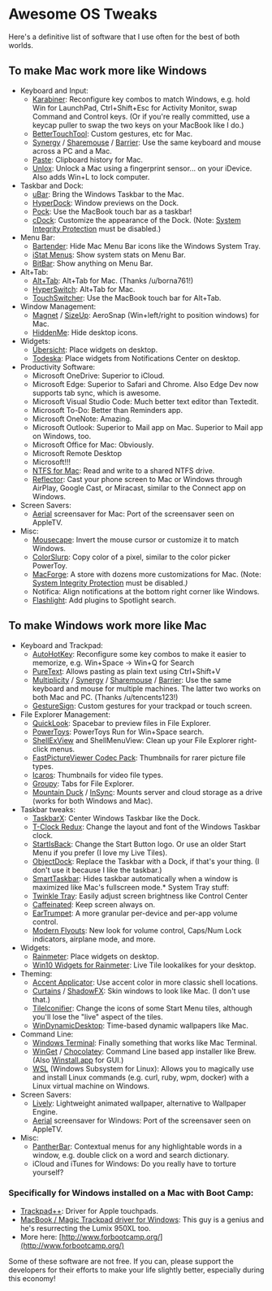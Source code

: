 # Awesome OS Tweaks

Here's a definitive list of software that I use often for the best of both worlds.

## To make Mac work more like Windows
* Keyboard and Input:
   * [Karabiner](https://karabiner-elements.pqrs.org/): Reconfigure key combos to match Windows, e.g. hold Win for LaunchPad, Ctrl+Shift+Esc for Activity Monitor, swap Command and Control keys. (Or if you're really committed, use a keycap puller to swap the two keys on your MacBook like I do.)
   * [BetterTouchTool](https://folivora.ai/downloads): Custom gestures, etc for Mac.
   * [Synergy](https://symless.com/synergy) / [Sharemouse](https://www.sharemouse.com/) / [Barrier](https://github.com/debauchee/barrier): Use the same keyboard and mouse across a PC and a Mac.
   * [Paste](https://pasteapp.io/): Clipboard history for Mac.
   * [Unlox](https://unlox.it/): Unlock a Mac using a fingerprint sensor... on your iDevice. Also adds Win+L to lock computer.
* Taskbar and Dock:
   * [uBar](https://brawersoftware.com/products/ubar): Bring the Windows Taskbar to the Mac.
   * [HyperDock](https://bahoom.com/hyperdock/): Window previews on the Dock.
   * [Pock](https://pock.dev/): Use the MacBook touch bar as a taskbar!
   * [cDock](https://www.macenhance.com/cdock.html): Customize the appearance of the Dock. (Note: [System Integrity Protection](https://www.macenhance.com/blog/2020/sip.html) must be disabled.)
* Menu Bar:
   * [Bartender](https://www.macbartender.com/): Hide Mac Menu Bar icons like the Windows System Tray.
   * [iStat Menus](https://bjango.com/mac/istatmenus/): Show system stats on Menu Bar.
   * [BitBar](https://github.com/matryer/bitbar-plugins): Show anything on Menu Bar.
* Alt+Tab:
   * [Alt+Tab](https://alt-tab-macos.netlify.app/): Alt+Tab for Mac. (Thanks /u/borna761!)
   * [HyperSwitch](https://bahoom.com/hyperswitch): Alt+Tab for Mac.
   * [TouchSwitcher](https://hazeover.com/touchswitcher.html): Use the MacBook touch bar for Alt+Tab.
* Window Management:
   * [Magnet](https://apps.apple.com/us/app/magnet/id441258766?mt=12) / [SizeUp](https://www.irradiatedsoftware.com/sizeup/): AeroSnap (Win+left/right to position windows) for Mac.
   * [HiddenMe](https://apps.apple.com/us/app/hiddenme/id467040476?mt=12): Hide desktop icons.
* Widgets:
   * [Übersicht](http://tracesof.net/uebersicht/): Place widgets on desktop.
   * [Todeska](https://www.macenhance.com/todeska.html): Place widgets from Notifications Center on desktop.
* Productivity Software:
   * Microsoft OneDrive: Superior to iCloud.
   * Microsoft Edge: Superior to Safari and Chrome. Also Edge Dev now supports tab sync, which is awesome.
   * Microsoft Visual Studio Code: Much better text editor than Textedit.
   * Microsoft To-Do: Better than Reminders app.
   * Microsoft OneNote: Amazing.
   * Microsoft Outlook: Superior to Mail app on Mac. Superior to Mail app on Windows, too.
   * Microsoft Office for Mac: Obviously.
   * Microsoft Remote Desktop
   * Microsoft!!!
   * [NTFS for Mac](https://www.paragon-software.com/home/ntfs-mac/): Read and write to a shared NTFS drive.
   * [Reflector](https://www.airsquirrels.com/reflector): Cast your phone screen to Mac or Windows through AirPlay, Google Cast, or Miracast, similar to the Connect app on Windows.
* Screen Savers:
   * [Aerial](https://aerialscreensaver.github.io/) screensaver for Mac: Port of the screensaver seen on AppleTV.
* Misc:
   * [Mousecape](https://github.com/alexzielenski/Mousecape): Invert the mouse cursor or customize it to match Windows.
   * [ColorSlurp](https://colorslurp.com/): Copy color of a pixel, similar to the color picker PowerToy.
   * [MacForge](https://www.macenhance.com/macforge.html): A store with dozens more customizations for Mac. (Note: [System Integrity Protection](https://www.macenhance.com/blog/2020/sip.html) must be disabled.*)*
   * Notifica: Align notifications at the bottom right corner like Windows.
   * [Flashlight](https://github.com/w0lfschild/Flashlight): Add plugins to Spotlight search.
 
## To make Windows work more like Mac
* Keyboard and Trackpad:
   * [AutoHotKey](https://www.autohotkey.com/): Reconfigure some key combos to make it easier to memorize, e.g. Win+Space -> Win+Q for Search
   * [PureText](https://www.microsoft.com/en-us/p/puretext/9pkjv6319qtl): Allows pasting as plain text using Ctrl+Shift+V
   * [Multiplicity](https://www.stardock.com/products/multiplicity/) / [Synergy](https://symless.com/synergy) / [Sharemouse](https://www.sharemouse.com/) / [Barrier](https://github.com/debauchee/barrier): Use the same keyboard and mouse for multiple machines. The latter two works on both Mac and PC. (Thanks /u/tencents123!)
   * [GestureSign](https://gesturesign.win/): Custom gestures for your trackpad or touch screen.
* File Explorer Management:
   * [QuickLook](https://www.microsoft.com/en-us/p/quicklook/9nv4bs3l1h4s): Spacebar to preview files in File Explorer.
   * [PowerToys](https://github.com/microsoft/PowerToys): PowerToys Run for Win+Space search.
   * [ShellExView](https://www.nirsoft.net/utils/shexview.html) and ShellMenuView: Clean up your File Explorer right-click menus.
   * [FastPictureViewer Codec Pack](http://www.fastpictureviewer.com/codecs/): Thumbnails for rarer picture file types.
   * [Icaros](https://www.videohelp.com/software/Icaros): Thumbnails for video file types.
   * [Groupy](https://www.stardock.com/products/groupy/): Tabs for File Explorer.
   * [Mountain Duck](https://mountainduck.io/) / [InSync](https://www.insynchq.com/): Mounts server and cloud storage as a drive (works for both Windows and Mac).
* Taskbar tweaks:
   * [TaskbarX](https://www.microsoft.com/en-us/p/taskbarx/9pcmz6bxk8gh): Center Windows Taskbar like the Dock.
   * [T-Clock Redux](https://github.com/White-Tiger/T-Clock): Change the layout and font of the Windows Taskbar clock.
   * [StartIsBack](https://startisback.com/): Change the Start Button logo. Or use an older Start Menu if you prefer (I love my Live Tiles).
   * [ObjectDock](https://www.stardock.com/products/objectdock/): Replace the Taskbar with a Dock, if that's your thing. (I don't use it because I like the taskbar.)
   * [SmartTaskbar](https://github.com/ChanpleCai/SmartTaskbar): Hides taskbar automatically when a window is maximized like Mac's fullscreen mode.* System Tray stuff:
   * [Twinkle Tray](https://twinkletray.com/): Easily adjust screen brightness like Control Center
   * [Caffeinated](http://desmondbrand.com/caffeinated/): Keep screen always on.
   * [EarTrumpet](https://eartrumpet.app/): A more granular per-device and per-app volume control.
   * [Modern Flyouts](https://www.microsoft.com/en-us/p/modernflyouts-preview/9mt60qv066rp): New look for volume control, Caps/Num Lock indicators, airplane mode, and more.
* Widgets:
   * [Rainmeter](https://www.rainmeter.net/): Place widgets on desktop.
   * [Win10 Widgets for Rainmeter](https://win10widgets.com/): Live Tile lookalikes for your desktop.
* Theming:
   * [Accent Applicator](https://www.microsoft.com/en-us/p/accent-applicator/9mv99lwl2hk5): Use accent color in more classic shell locations.
   * [Curtains](https://www.stardock.com/products/curtains/) / [ShadowFX](https://www.stardock.com/products/shadowfx/): Skin windows to look like Mac. (I don't use that.)
   * [TileIconifier](https://github.com/Jonno12345/TileIconifier/releases): Change the icons of some Start Menu tiles, although you'll lose the "live" aspect of the tiles.
   * [WinDynamicDesktop](https://www.microsoft.com/en-us/p/windynamicdesktop/9nm8n7dq3z5f): Time-based dynamic wallpapers like Mac.
* Command Line:
   * [Windows Terminal](https://www.microsoft.com/en-us/p/windows-terminal/9n0dx20hk701): Finally something that works like Mac Terminal.
   * [WinGet](https://github.com/microsoft/winget-cli) / [Chocolatey](https://chocolatey.org/): Command Line based app installer like Brew. (Also [Winstall.app](https://winstall.app/) for GUI.)
   * [WSL](https://docs.microsoft.com/en-us/windows/wsl/) (Windows Subsystem for Linux): Allows you to magically use and install Linux commands (e.g. curl, ruby, wpm, docker) with a Linux virtual machine on Windows.
* Screen Savers:
   * [Lively](https://www.microsoft.com/en-us/p/lively-wallpaper/9ntm2qc6qws7?activetab=pivot:overviewtab&atc=true): Lightweight animated wallpaper, alternative to Wallpaper Engine.
   * [Aerial](https://github.com/cDima/Aerial/) screensaver for Windows: Port of the screensaver seen on AppleTV.
* Misc:
   * [PantherBar](https://www.microsoft.com/en-us/p/pantherbar/9npz2tvkjvt7?atc=true): Contextual menus for any highlightable words in a window, e.g. double click on a word and search dictionary.
   * iCloud and iTunes for Windows: Do you really have to torture yourself?

### Specifically for Windows installed on a Mac with Boot Camp:
* [Trackpad++](http://trackpad.forbootcamp.org/): Driver for Apple touchpads.
* [MacBook / Magic Trackpad driver for Windows](https://github.com/imbushuo/mac-precision-touchpad): This guy is a genius and he's resurrecting the Lumix 950XL too.
* More here: [http://www.forbootcamp.org/](http://www.forbootcamp.org/)


Some of these software are not free. If you can, please support the developers for their efforts to make your life slightly better, especially during this economy!
